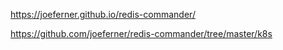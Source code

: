 

https://joeferner.github.io/redis-commander/

https://github.com/joeferner/redis-commander/tree/master/k8s

